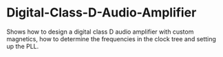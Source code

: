 # Digital-Class-D-Audio-Amplifier
Shows how to design a digital class D audio amplifier with custom magnetics, how to determine the frequencies in the clock tree and setting up the PLL.
